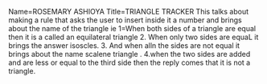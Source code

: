 Name=ROSEMARY ASHIOYA
Title=TRIANGLE TRACKER
This talks about making a rule that
asks the user to insert inside it a number and brings about the name of the triangle ie
1=When both sides of a triangle are equal then it is a called an equilateral triangle
2. When only two sides are equaL it brings the answer isoscles.
3. And when alln the sides are not  equal it brings about the name scalene triangle .
4.when the two sides are added and are less or equal to the third side then the reply comes that it is not a triangle.  
